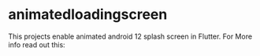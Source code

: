 # animatedloadingscreen
This projects enable animated android 12 splash screen in Flutter.
For More info read out this:
